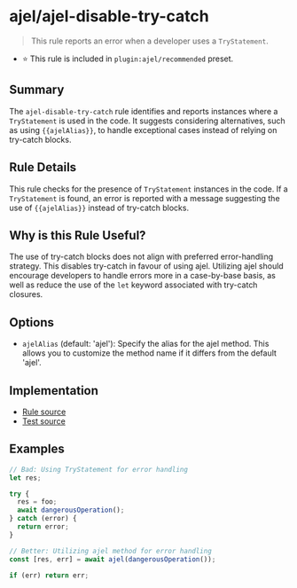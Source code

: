 # ajel/ajel-disable-try-catch

> This rule reports an error when a developer uses a `TryStatement`.

- ⭐️ This rule is included in `plugin:ajel/recommended` preset.

## Summary

The `ajel-disable-try-catch` rule identifies and reports instances where a `TryStatement` is used in the code. It suggests considering alternatives, such as using `{{ajelAlias}}`, to handle exceptional cases instead of relying on try-catch blocks.

## Rule Details

This rule checks for the presence of `TryStatement` instances in the code. If a `TryStatement` is found, an error is reported with a message suggesting the use of `{{ajelAlias}}` instead of try-catch blocks.

## Why is this Rule Useful?

The use of try-catch blocks does not align with preferred error-handling strategy. This disables try-catch in favour of using ajel. Utilizing ajel should encourage developers to handle errors more in a case-by-base basis, as well as reduce the use of the `let` keyword associated with try-catch closures.

## Options

- `ajelAlias` (default: 'ajel'): Specify the alias for the ajel method. This allows you to customize the method name if it differs from the default 'ajel'.

## Implementation

- [Rule source](../../src/rules/ajel-disable-try-catch.ts)
- [Test source](../../tests/rules/ajel-disable-try-catch.ts)

## Examples

```javascript
// Bad: Using TryStatement for error handling
let res;

try {
  res = foo;
  await dangerousOperation();
} catch (error) {
  return error;
}

// Better: Utilizing ajel method for error handling
const [res, err] = await ajel(dangerousOperation());

if (err) return err;
```
